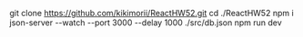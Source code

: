 git clone https://github.com/kikimorii/ReactHW52.git
cd ./ReactHW52
npm i
json-server --watch --port 3000 --delay 1000 ./src/db.json
npm run dev